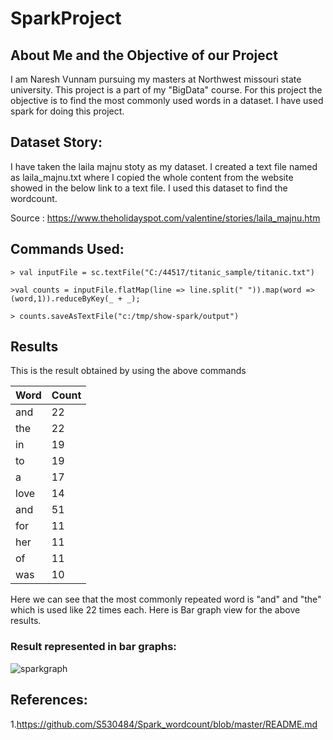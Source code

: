 # SparkProject

## About Me and the Objective of our Project

I am Naresh Vunnam pursuing my masters at Northwest missouri state university. This project is a part of my "BigData" course. For this project the objective is to find the most commonly used words in a dataset. I have used spark for doing this project.

## Dataset Story:
I have taken the laila majnu stoty as my dataset. I created a text file named as laila_majnu.txt where I copied the whole content from the website showed in the below link to a text file. I used this dataset to find the wordcount.

Source : https://www.theholidayspot.com/valentine/stories/laila_majnu.htm 

## Commands Used:

```
> val inputFile = sc.textFile("C:/44517/titanic_sample/titanic.txt")
```

```
>val counts = inputFile.flatMap(line => line.split(" ")).map(word => (word,1)).reduceByKey(_ + _);
```

```
> counts.saveAsTextFile("c:/tmp/show-spark/output")
```

## Results

This is the result obtained by using the above commands  

| Word    | Count|
|---------|------|
| and     | 22   |
| the     | 22   |
| in      | 19   |
| to      | 19   |
| a       | 17   |
| love    | 14   |
| and     | 51   |
| for     | 11   |
| her     | 11   |
| of      | 11   |
| was     | 10   |

Here we can see that the most commonly repeated word is "and" and "the" which is used  like 22 times each. Here is Bar graph view for the above results.

### Result represented in bar graphs:  
![sparkgraph](https://user-images.githubusercontent.com/31740220/49095327-d96c3e80-f22d-11e8-873a-9c3a67a5e4b6.JPG) 
 

## References:

1.https://github.com/S530484/Spark_wordcount/blob/master/README.md
